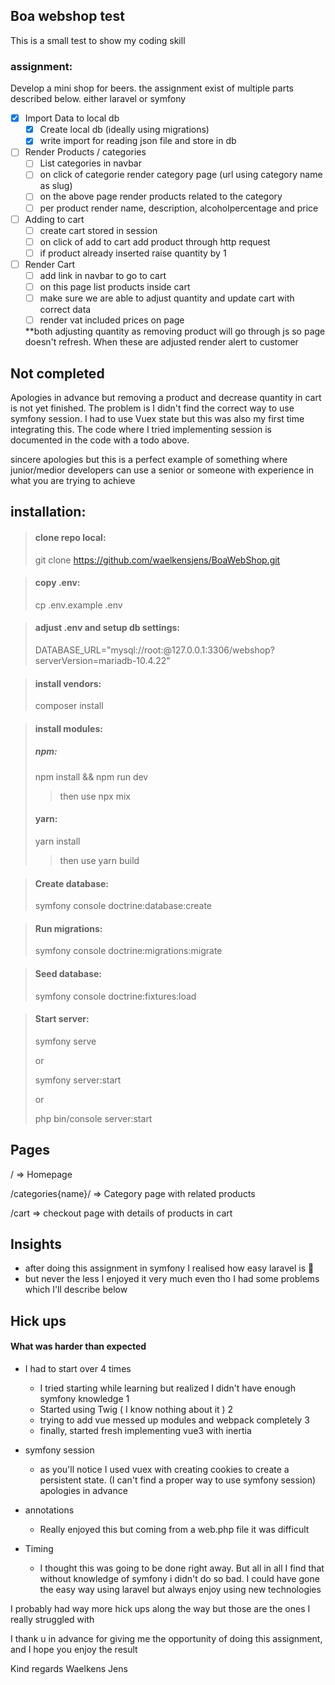 ## Boa webshop test

This is a small test to show my coding skill

### assignment:
Develop a mini shop for beers. 
the assignment exist of multiple parts described below.
either laravel or symfony

- [X] Import Data to local db
    - [X] Create local db (ideally using migrations)
    - [X] write import for reading json file and store in db
- [ ] Render Products / categories
    - [ ] List categories in navbar
    - [ ] on click of categorie render category page (url using category name as slug) 
    - [ ] on the above page render products related to the category
    - [ ] per product render name, description, alcoholpercentage and price
- [ ] Adding to cart
    - [ ] create cart stored in session
    - [ ] on click of add to cart add product through http request
    - [ ] if product already inserted raise quantity by 1
- [ ] Render Cart
    - [ ] add link in navbar to go to cart
    - [ ] on this page list products inside cart
    - [ ] make sure we are able to adjust quantity and update cart with correct data
    - [ ] render vat included prices on page
  
  **both adjusting quantity as removing product will go through js so page doesn't refresh.
    When these are adjusted render alert to customer

## Not completed
Apologies in advance but removing a product and decrease quantity in cart is not yet finished.
The problem is I didn't find the correct way to use symfony session.
I had to use Vuex state but this was also my first time integrating this.
The code where I tried implementing session is documented in the code with a todo above.

sincere apologies but this is a perfect example of something where junior/medior developers can use a senior
or someone with experience in what you are trying to achieve 
## installation:

> #### clone repo local:
>
> git clone https://github.com/waelkensjens/BoaWebShop.git

> #### copy .env:
> 
> cp .env.example .env

>#### adjust .env and setup db settings:
>
>DATABASE_URL="mysql://root:@127.0.0.1:3306/webshop?serverVersion=mariadb-10.4.22"

> #### install vendors:
> composer install

> #### install modules:
>
> ##### npm:
> npm install && npm run dev 
>
>> then use npx mix
>
>#### yarn:
> yarn install
>
>> then use yarn build

> #### Create database:
> 
> symfony console doctrine:database:create

> #### Run migrations:
> 
> symfony console doctrine:migrations:migrate

> #### Seed database:
>
> symfony console doctrine:fixtures:load

> #### Start server:
> symfony serve
> 
> or
> 
>symfony server:start 
> 
> or
> 
>php bin/console server:start


## Pages
/ => Homepage

/categories{name}/ => Category page with related products

/cart => checkout page with details of products in cart


## Insights

- after doing this assignment in symfony I realised how easy laravel is :eyes:
- but never the less I enjoyed it very much even tho I had some problems which I'll describe below



## Hick ups

#### What was harder than expected

- I had to start over 4 times
  - I tried starting while learning but realized I didn't have enough symfony knowledge 1
  - Started using Twig ( I know nothing about it ) 2
  - trying to add vue messed up modules and webpack completely 3
  - finally, started fresh implementing vue3 with inertia

- symfony session
  - as you'll notice I used vuex with creating cookies to create a persistent state.
  (I can't find a proper way to use symfony session) apologies in advance

- annotations
  - Really enjoyed this but coming from a web.php file it was difficult

- Timing
  - I thought this was going to be done right away. But all in all I find that without knowledge of symfony i didn't do so bad.
    I could have gone the easy way using laravel but always enjoy using new technologies
  
I probably had way more hick ups along the way but those are the ones I really struggled with

I thank u in advance for giving me the opportunity of doing this assignment,
and I hope you enjoy the result 

Kind regards Waelkens Jens